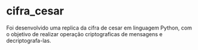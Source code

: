 # cifra_cesar
 Foi desenvolvido uma replica da cifra de cesar em linguagem Python, com o objetivo de realizar operação criptograficas de mensagens e decriptografa-las.
